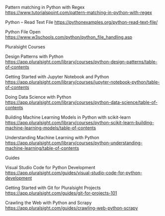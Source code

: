 Pattern matching in Python with Regex
https://www.tutorialspoint.com/pattern-matching-in-python-with-regex

Python – Read Text File
https://pythonexamples.org/python-read-text-file/

Python File Open
https://www.w3schools.com/python/python_file_handling.asp


Pluralsight Courses

Design Patterns with Python
https://app.pluralsight.com/library/courses/python-design-patterns/table-of-contents

Getting Started with Jupyter Notebook and Python
https://app.pluralsight.com/library/courses/jupyter-notebook-python/table-of-contents

Doing Data Science with Python
https://app.pluralsight.com/library/courses/python-data-science/table-of-contents

Building Machine Learning Models in Python with scikit-learn
https://app.pluralsight.com/library/courses/python-scikit-learn-building-machine-learning-models/table-of-contents

Understanding Machine Learning with Python
https://app.pluralsight.com/library/courses/python-understanding-machine-learning/table-of-contents


Guides

Visual Studio Code for Python Development
https://app.pluralsight.com/guides/visual-studio-code-for-python-development

Getting Started with Git for Pluralsight Projects
https://app.pluralsight.com/guides/git-for-projects-101

Crawling the Web with Python and Scrapy
https://app.pluralsight.com/guides/crawling-web-python-scrapy
